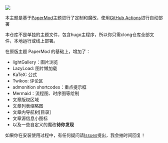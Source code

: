 ![](https://raw.githubusercontent.com/moxv/PaperMod-seersu/8b15ebc34847b1e86ed9a5c30cdc5ec7ca0e2442/static/img/TinySnap-2023-03-07-17.02.28.png)

本主题是基于[PaperMod](https://github.com/adityatelange/hugo-PaperMod/)主题进行了定制和魔改，使用[GitHub Actions](https://github.com/features/actions)进行自动部署

本仓库不是单独的主题文件，包含hugo主程序，所以你只需clong仓库全部文件，本地运行或线上部署。

在原版主题 PaperMod 的基础上，增加了：

- lightGallery：图片浏览
- LazyLoad: 图片懒加载
- KaTeX: 公式
- Twikoo: 评论区
- admonition shortcodes：重点提示框
- Mermaid：流程图、时序图等绘制
- 文章版权区域
- 文章列表缩略图
- 文章内导航树[目录]
- 文章源信息小图标
- 以及一些自定义的魔改**待你发现**


如果你在安装使用过程中，有任何疑问请[Issues](https://github.com/moxv/PaperMod-seersu/issues/new/choose)提出，我会抽时间回复！
